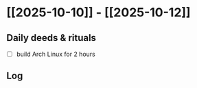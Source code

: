 # [[2025-10-10]] -  [[2025-10-12]]

## Daily deeds & rituals


- [ ] build Arch Linux for 2 hours

## Log